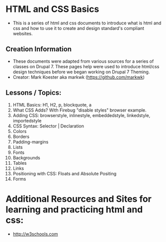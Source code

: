 # HTML and CSS Basics
* This is a series of html and css documents to introduce what is html and css and how to use it to create and design standard's compliant websites. 

## Creation Information
* These documents were adapted from various sources for a series of classes on Drupal 7. These pages help were used to introduce html/css design techniques before we began working on Drupal 7 Theming.
* Creator: Mark Koester aka markwk (https://github.com/markwk)

## Lessons / Topics:
1.  HTML Basics: H1, H2, p, blockquote, a
2.  What CSS Adds? With Firebug "disable styles" browser example.
3.  Adding CSS: browserstyle, inlinestyle, embeddedstyle, linkedstyle, importedstyle
4.  CSS Syntax: Selector | Declaration
5.  Colors
6.  Borders
7.  Padding-margins
8.  Lists
9.  Fonts
10. Backgrounds
11. Tables
12. Links
13. Positioning with CSS: Floats and Absolute Positing
14. Forms

# Additional Resources and Sites for learning and practicing html and css:
* http://w3schools.com

